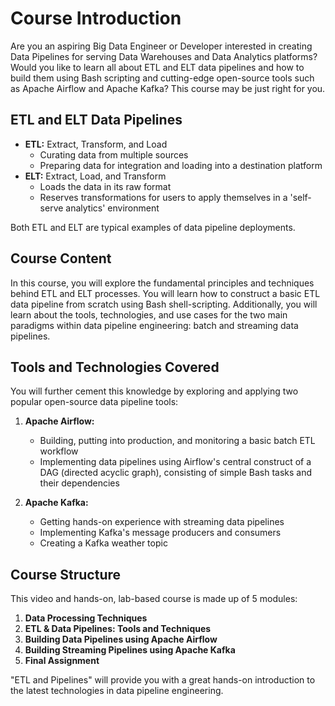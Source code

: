 
# Course Introduction

Are you an aspiring Big Data Engineer or Developer interested in creating Data Pipelines for serving Data Warehouses and Data Analytics platforms? Would you like to learn all about ETL and ELT data pipelines and how to build them using Bash scripting and cutting-edge open-source tools such as Apache Airflow and Apache Kafka? This course may be just right for you.

## ETL and ELT Data Pipelines

- **ETL:** Extract, Transform, and Load
  - Curating data from multiple sources
  - Preparing data for integration and loading into a destination platform
- **ELT:** Extract, Load, and Transform
  - Loads the data in its raw format
  - Reserves transformations for users to apply themselves in a 'self-serve analytics' environment

Both ETL and ELT are typical examples of data pipeline deployments.

## Course Content

In this course, you will explore the fundamental principles and techniques behind ETL and ELT processes. You will learn how to construct a basic ETL data pipeline from scratch using Bash shell-scripting. Additionally, you will learn about the tools, technologies, and use cases for the two main paradigms within data pipeline engineering: batch and streaming data pipelines.

## Tools and Technologies Covered

You will further cement this knowledge by exploring and applying two popular open-source data pipeline tools:

1. **Apache Airflow:**
   - Building, putting into production, and monitoring a basic batch ETL workflow
   - Implementing data pipelines using Airflow's central construct of a DAG (directed acyclic graph), consisting of simple Bash tasks and their dependencies

2. **Apache Kafka:**
   - Getting hands-on experience with streaming data pipelines
   - Implementing Kafka's message producers and consumers
   - Creating a Kafka weather topic

## Course Structure

This video and hands-on, lab-based course is made up of 5 modules:

1. **Data Processing Techniques**
2. **ETL & Data Pipelines: Tools and Techniques**
3. **Building Data Pipelines using Apache Airflow**
4. **Building Streaming Pipelines using Apache Kafka**
5. **Final Assignment**

"ETL and Pipelines" will provide you with a great hands-on introduction to the latest technologies in data pipeline engineering.

